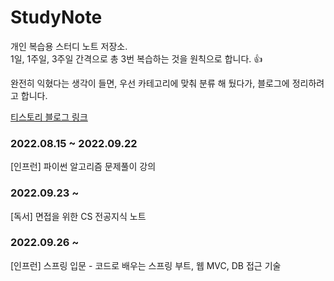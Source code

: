 # StudyNote
개인 복습용 스터디 노트 저장소. <br> 
1일, 1주일, 3주일 간격으로 총 3번 복습하는 것을 원칙으로 합니다. 👍

완전히 익혔다는 생각이 들면, 우선 카테고리에 맞춰 분류 해 뒀다가, 블로그에 정리하려고 합니다. 

[티스토리 블로그 링크](https://summer-light.tistory.com)

### 2022.08.15 ~ 2022.09.22 <br>
[인프런] 파이썬 알고리즘 문제풀이 강의 

### 2022.09.23 ~ 
[독서] 면접을 위한 CS 전공지식 노트

### 2022.09.26 ~ <br>
[인프런] 스프링 입문 - 코드로 배우는 스프링 부트, 웹 MVC, DB 접근 기술

